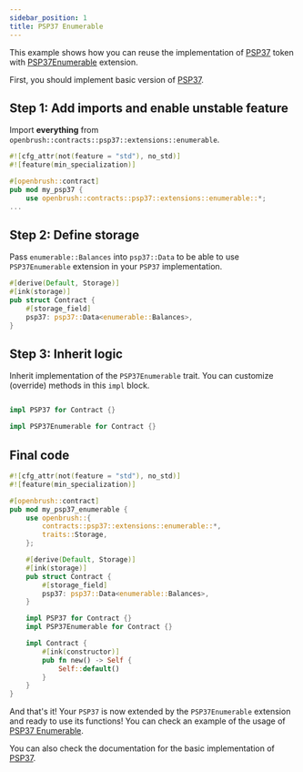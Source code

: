 ```yaml
---
sidebar_position: 1
title: PSP37 Enumerable
---
```


This example shows how you can reuse the implementation of [PSP37](https://github.com/727-Ventures/openbrush-contracts/tree/main/contracts/token/psp37) token with [PSP37Enumerable](https://github.com/727-Ventures/openbrush-contracts/tree/main/contracts/token/psp37/extensions/enumerable.rs) extension.

First, you should implement basic version of [PSP37](/docs/OpenBrush/smart-contracts/PSP37).

## Step 1: Add imports and enable unstable feature

Import **everything** from `openbrush::contracts::psp37::extensions::enumerable`.

```rust
#![cfg_attr(not(feature = "std"), no_std)]
#![feature(min_specialization)]

#[openbrush::contract]
pub mod my_psp37 {
    use openbrush::contracts::psp37::extensions::enumerable::*;
...
```

## Step 2: Define storage

Pass `enumerable::Balances` into `psp37::Data` to be able to use `PSP37Enumerable` extension in your `PSP37` implementation.

```rust
#[derive(Default, Storage)]
#[ink(storage)]
pub struct Contract {
    #[storage_field]
    psp37: psp37::Data<enumerable::Balances>,
}
```

## Step 3: Inherit logic

Inherit implementation of the `PSP37Enumerable` trait. You can customize (override) methods in this `impl` block.

```rust

impl PSP37 for Contract {}

impl PSP37Enumerable for Contract {}
```

## Final code

```rust
#![cfg_attr(not(feature = "std"), no_std)]
#![feature(min_specialization)]

#[openbrush::contract]
pub mod my_psp37_enumerable {
    use openbrush::{
        contracts::psp37::extensions::enumerable::*,
        traits::Storage,
    };

    #[derive(Default, Storage)]
    #[ink(storage)]
    pub struct Contract {
        #[storage_field]
        psp37: psp37::Data<enumerable::Balances>,
    }

    impl PSP37 for Contract {}
    impl PSP37Enumerable for Contract {}

    impl Contract {
        #[ink(constructor)]
        pub fn new() -> Self {
            Self::default()
        }
    }
}
```

And that's it! Your `PSP37` is now extended by the `PSP37Enumerable` extension and ready to use its functions!
You can check an example of the usage of [PSP37 Enumerable](https://github.com/727-Ventures/openbrush-contracts/tree/main/examples/psp37_extensions/enumerable).

You can also check the documentation for the basic implementation of [PSP37](/docs/OpenBrush/smart-contracts/PSP37).